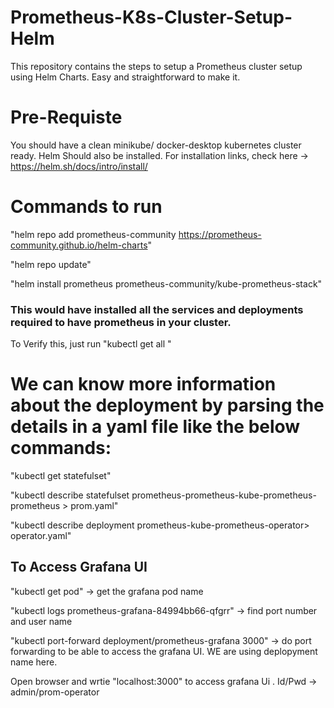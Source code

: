 # Prometheus-K8s-Cluster-Setup-Helm
This repository contains the steps to setup a Prometheus cluster setup using Helm Charts. Easy and straightforward to make it.


# Pre-Requiste
You should have a clean minikube/ docker-desktop kubernetes cluster ready.
Helm Should also be installed. For installation links, check here -> https://helm.sh/docs/intro/install/

# Commands to run 

"helm repo add prometheus-community https://prometheus-community.github.io/helm-charts"

"helm repo update"

"helm install prometheus prometheus-community/kube-prometheus-stack"

### This would have installed all the services and deployments required to have prometheus in your cluster.
To Verify this, just run "kubectl get all "

# We can know more information about the deployment by parsing the details in a yaml file like the below commands:

"kubectl get statefulset"

"kubectl describe statefulset prometheus-prometheus-kube-prometheus-prometheus > prom.yaml"

"kubectl describe deployment prometheus-kube-prometheus-operator> operator.yaml"

## To Access Grafana UI
"kubectl get pod"  -> get the grafana pod name

"kubectl logs prometheus-grafana-84994bb66-qfgrr" -> find port number and user name

"kubectl port-forward deployment/prometheus-grafana 3000" -> do port forwarding to be able to access the grafana UI. WE are using deplopyment name here.

Open browser and wrtie "localhost:3000" to access grafana Ui . Id/Pwd -> admin/prom-operator




